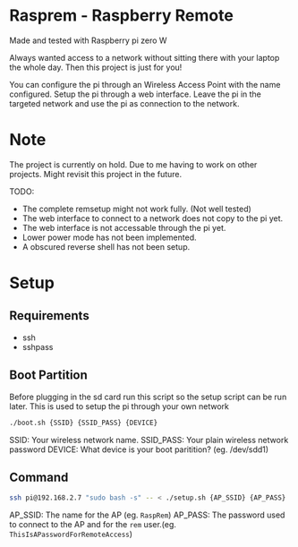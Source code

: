 # Rasprem - Raspberry Remote

Made and tested with Raspberry pi zero W

Always wanted access to a network without sitting there with your laptop the whole day. Then this project is just for you!

You can configure the pi through an Wireless Access Point with the name configured.
Setup the pi through a web interface.
Leave the pi in the targeted network and use the pi as connection to the network.

# Note

The project is currently on hold. Due to me having to work on other projects. Might revisit this project in the future.

TODO:

- The complete remsetup might not work fully. (Not well tested)
- The web interface to connect to a network does not copy to the pi yet.
- The web interface is not accessable through the pi yet.
- Lower power mode has not been implemented.
- A obscured reverse shell has not been setup.

# Setup

## Requirements

- ssh
- sshpass

## Boot Partition

Before plugging in the sd card run this script so the setup script can be run later. This is used to setup the pi through your own network

```sh
./boot.sh {SSID} {SSID_PASS} {DEVICE}
```

SSID: Your wireless network name.
SSID_PASS: Your plain wireless network password
DEVICE: What device is your boot paritition? (eg. /dev/sdd1)

## Command

```sh
ssh pi@192.168.2.7 "sudo bash -s" -- < ./setup.sh {AP_SSID} {AP_PASS}
```

AP_SSID: The name for the AP (eg. `RaspRem`)
AP_PASS: The password used to connect to the AP and for the `rem` user.(eg. `ThisIsAPasswordForRemoteAccess`)
